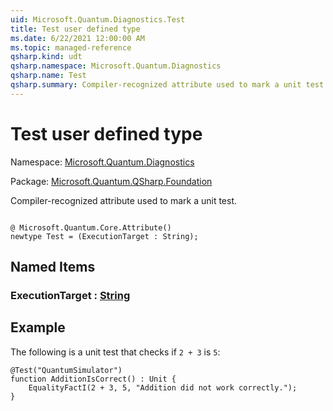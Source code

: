 ```yaml
---
uid: Microsoft.Quantum.Diagnostics.Test
title: Test user defined type
ms.date: 6/22/2021 12:00:00 AM
ms.topic: managed-reference
qsharp.kind: udt
qsharp.namespace: Microsoft.Quantum.Diagnostics
qsharp.name: Test
qsharp.summary: Compiler-recognized attribute used to mark a unit test.
---
```


# Test user defined type

Namespace: [Microsoft.Quantum.Diagnostics](xref:Microsoft.Quantum.Diagnostics)

Package: [Microsoft.Quantum.QSharp.Foundation](https://nuget.org/packages/Microsoft.Quantum.QSharp.Foundation)


Compiler-recognized attribute used to mark a unit test.

```qsharp

@ Microsoft.Quantum.Core.Attribute()
newtype Test = (ExecutionTarget : String);
```



## Named Items

### ExecutionTarget : [String](xref:microsoft.quantum.qsharp.valueliterals#string-literals)



## Example

The following is a unit test that checks if `2 + 3` is `5`:```qsharp@Test("QuantumSimulator")function AdditionIsCorrect() : Unit {    EqualityFactI(2 + 3, 5, "Addition did not work correctly.");}```